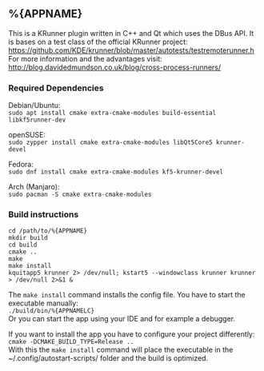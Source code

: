 ## %{APPNAME}

This is a KRunner plugin written in C++ and Qt which uses the DBus API.
It is bases on a test class of the official KRunner project: https://github.com/KDE/krunner/blob/master/autotests/testremoterunner.h  
For more information and the advantages visit: http://blog.davidedmundson.co.uk/blog/cross-process-runners/

### Required Dependencies

Debian/Ubuntu:  
`sudo apt install cmake extra-cmake-modules build-essential libkf5runner-dev`  

openSUSE:  
`sudo zypper install cmake extra-cmake-modules libQt5Core5 krunner-devel`  

Fedora:  
`sudo dnf install cmake extra-cmake-modules kf5-krunner-devel`  

Arch (Manjaro):  
`sudo pacman -S cmake extra-cmake-modules`  

### Build instructions  

```
cd /path/to/%{APPNAME}
mkdir build
cd build
cmake ..
make
make install
kquitapp5 krunner 2> /dev/null; kstart5 --windowclass krunner krunner > /dev/null 2>&1 &
```
The `make install` command installs the config file. You have to start the executable manually:  
`./build/bin/%{APPNAMELC}`  
Or you can start the app using your IDE and for example a debugger.

If you want to install the app you have to configure your project differently:
`cmake -DCMAKE_BUILD_TYPE=Release ..`  
With this the `make install` command will place the executable in the ~/.config/autostart-scripts/ folder and the build is optimized.

